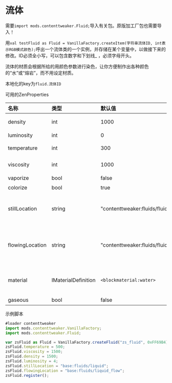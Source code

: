 # 流体

需要`import mods.contenttweaker.Fluid;`导入有关包。原版加工厂包也需要导入！

用`val testFluid as Fluid = VanillaFactory.createItem(字符串流体ID, int表示RGB模式颜色);`呼出一个流体类的一个实例，并存储在某个变量中，以做接下来的修改。ID必须全小写，可以包含数字和下划线\_ ，必须字母开头。

流体的材质会根据所给的用颜色参数进行染色，让你方便制作出各种颜色的“水”或“熔岩”，而不用设定材质。

本地化的key为`fluid.流体ID`

可用的ZenProperties

| 名称 | 类型 | 默认值 | 描述 |
| :--- | :--- | :--- | :--- |
| density | int | 1000 | 密度，决定实体在其游泳速度，水为1000，熔岩为3000 |
| luminosity | int | 0 | 流体亮度 |
| temperature | int | 300 | 流体温度，水为300，熔岩为1300 |
| viscosity | int | 1000 | 流体黏度，决定流体流动速度，水为1000，熔岩为3000 |
| vaporize | bool | false | 在下界是否会蒸发 |
| colorize | bool | true | 实际材质是否受颜色参数影响 |
| stillLocation | string | "contenttweaker:fluids/fluid" | 设定源头材质路径，建议类似水的设置为"base:fluids/liquid"，类似熔岩设置为"base:fluids/molten" |
| flowingLocation | string | "contenttweaker:fluids/fluid\_flow" | 设定流动流体的材质路径，建议类似水的设置为"base:fluids/liquid\_flow"，类似熔岩设置为"base:fluids/molten\_flowing" |
| material | IMaterialDefinition | `<blockmaterial:water>` | 建议类似水的设置为`<blockmaterial:water>`，类似熔岩设置为`<blockmaterial:lava>` |
| gaseous | bool | false | 流体是否反重力流动 |

示例脚本

```javascript
#loader contenttweaker
import mods.contenttweaker.VanillaFactory;
import mods.contenttweaker.Fluid;

var zsFluid as Fluid = VanillaFactory.createFluid("zs_fluid", 0xFF69B4);
zsFluid.temperature = 500;
zsFluid.viscosity = 1500;
zsFluid.density = 1500;
zsFluid.luminosity = 4;
zsFluid.stillLocation = "base:fluids/liquid";
zsFluid.flowingLocation = "base:fluids/liquid_flow";
zsFluid.register();
```


